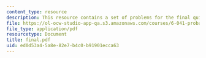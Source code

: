 ```yaml
---
content_type: resource
description: This resource contains a set of problems for the final quiz.
file: https://ol-ocw-studio-app-qa.s3.amazonaws.com/courses/6-041-probabilistic-systems-analysis-and-applied-probability-spring-2006/ed0d53a45a8e82e7b4c0b91901ecca63_final.pdf
file_type: application/pdf
resourcetype: Document
title: final.pdf
uid: ed0d53a4-5a8e-82e7-b4c0-b91901ecca63
---
```

